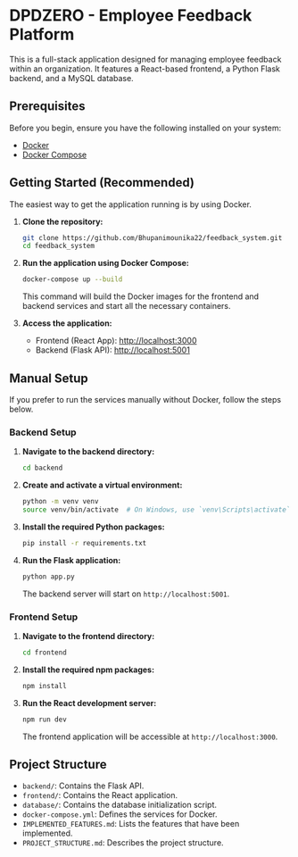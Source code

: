# DPDZERO - Employee Feedback Platform

This is a full-stack application designed for managing employee feedback within an organization. It features a React-based frontend, a Python Flask backend, and a MySQL database.

## Prerequisites

Before you begin, ensure you have the following installed on your system:
- [Docker](https://www.docker.com/get-started)
- [Docker Compose](https://docs.docker.com/compose/install/)

## Getting Started (Recommended)

The easiest way to get the application running is by using Docker.

1.  **Clone the repository:**
    ```bash
    git clone https://github.com/Bhupanimounika22/feedback_system.git
    cd feedback_system
    ```

2.  **Run the application using Docker Compose:**
    ```bash
    docker-compose up --build
    ```
    This command will build the Docker images for the frontend and backend services and start all the necessary containers.

3.  **Access the application:**
    -   Frontend (React App): [http://localhost:3000](http://localhost:3000)
    -   Backend (Flask API): [http://localhost:5001](http://localhost:5001)

## Manual Setup

If you prefer to run the services manually without Docker, follow the steps below.

### Backend Setup

1.  **Navigate to the backend directory:**
    ```bash
    cd backend
    ```

2.  **Create and activate a virtual environment:**
    ```bash
    python -m venv venv
    source venv/bin/activate  # On Windows, use `venv\Scripts\activate`
    ```

3.  **Install the required Python packages:**
    ```bash
    pip install -r requirements.txt
    ```

4.  **Run the Flask application:**
    ```bash
    python app.py
    ```
    The backend server will start on `http://localhost:5001`.

### Frontend Setup

1.  **Navigate to the frontend directory:**
    ```bash
    cd frontend
    ```

2.  **Install the required npm packages:**
    ```bash
    npm install
    ```

3.  **Run the React development server:**
    ```bash
    npm run dev
    ```
    The frontend application will be accessible at `http://localhost:3000`.

## Project Structure

-   `backend/`: Contains the Flask API.
-   `frontend/`: Contains the React application.
-   `database/`: Contains the database initialization script.
-   `docker-compose.yml`: Defines the services for Docker.
-   `IMPLEMENTED_FEATURES.md`: Lists the features that have been implemented.
-   `PROJECT_STRUCTURE.md`: Describes the project structure. 
